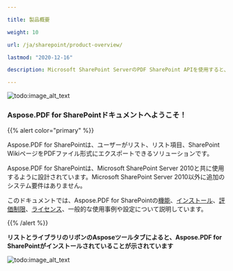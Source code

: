 ```yaml
---

title: 製品概要

weight: 10

url: /ja/sharepoint/product-overview/

lastmod: "2020-12-16"

description: Microsoft SharePoint ServerのPDF SharePoint APIを使用すると、ユーザーはリスト、リスト項目、SharePoint WikiページをPDFファイル形式にエクスポートできます。

---
```


![todo:image_alt_text](../../aspose_pdf-for-sharepoint.png)

### **Aspose.PDF for SharePointドキュメントへようこそ！**
{{% alert color="primary" %}}

Aspose.PDF for SharePointは、ユーザーがリスト、リスト項目、SharePoint WikiページをPDFファイル形式にエクスポートできるソリューションです。

Aspose.PDF for SharePointは、Microsoft SharePoint Server 2010と共に使用するように設計されています。Microsoft SharePoint Server 2010以外に追加のシステム要件はありません。

このドキュメントでは、Aspose.PDF for SharePointの[機能](/pdf/ja/sharepoint/features/)、[インストール](/pdf/ja/sharepoint/install-aspose-pdf-for-sharepoint/)、[評価制限](/pdf/ja/sharepoint/evaluate-aspose-pdf/)、[ライセンス](/pdf/ja/sharepoint/license-aspose-pdf-for-sharepoint/)、一般的な使用事例や設定について説明しています。


{{% /alert %}}



**リストとライブラリのリボンのAsposeツールタブによると、Aspose.PDF for SharePointがインストールされていることが示されています**



![todo:image_alt_text](product-overview_2.png)